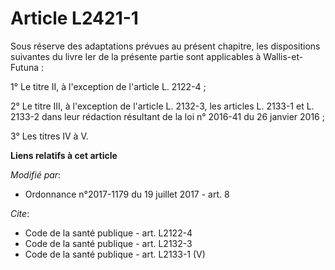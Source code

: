 # Article L2421-1

Sous réserve des adaptations prévues au présent chapitre, les dispositions suivantes du livre Ier de la présente partie sont
applicables à Wallis-et-Futuna : 

1° Le titre II, à l'exception de l'article L. 2122-4 ; 

2° Le titre III, à l'exception de l'article L. 2132-3, les articles L. 2133-1 et L. 2133-2 dans leur rédaction résultant de
la loi n° 2016-41 du 26 janvier 2016 ; 

3° Les titres IV à V.

**Liens relatifs à cet article**

_Modifié par_:

  - Ordonnance n°2017-1179 du 19 juillet 2017 - art. 8

_Cite_:

  - Code de la santé publique - art. L2122-4
  - Code de la santé publique - art. L2132-3
  - Code de la santé publique - art. L2133-1 (V)
